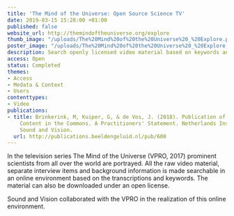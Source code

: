 ```yaml
---
title: 'The Mind of the Universe: Open Source Science TV'
date: 2019-03-15 15:28:00 +01:00
published: false
website_url: http://themindoftheuniverse.org/explore
thumb_image: "/uploads/The%20Mind%20of%20the%20Universe%20_%20Explore.png"
poster_image: "/uploads/The%20Mind%20of%20the%20Universe%20_%20Explore.png"
description: Search openly licensed video material based on keywords and transcriptions
access: Open
status: Completed
themes:
- Access
- Medata & Context
- Users
contenttypes:
- Video
publications:
- title: Brinkerink, M, Kuiper, G, & de Vos, J. (2018). Publication of Public Broadcasting
    Content in the Commons. A Practitioners' Statement. Netherlands Institute for
    Sound and Vision.
  url: http://publications.beeldengeluid.nl/pub/600
---
```


In the television series The Mind of the Universe (VPRO, 2017) prominent scientists from all over the world are portrayed. All the raw video material, separate interview items and background information is made searchable in an online environment based on the transcriptions and keywords. The material can also be downloaded under an open license. 

Sound and Vision collaborated with the VPRO in the realization of this online environment.